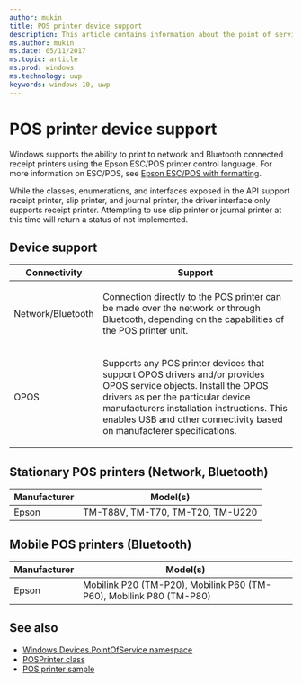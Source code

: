 ```yaml
---
author: mukin
title: POS printer device support
description: This article contains information about the point of service printer family of devices
ms.author: mukin
ms.date: 05/11/2017
ms.topic: article
ms.prod: windows
ms.technology: uwp
keywords: windows 10, uwp
---
```


# POS printer device support

Windows supports the ability to print to network and Bluetooth connected receipt printers using the Epson ESC/POS printer control language. For more information on ESC/POS, see [Epson ESC/POS with formatting](https://docs.microsoft.com/en-us/windows/uwp/devices-sensors/epson-esc-pos-with-formatting).

While the classes, enumerations, and interfaces exposed in the API support receipt printer, slip printer, and journal printer, the driver interface only supports receipt printer. Attempting to use slip printer or journal printer at this time will return a status of not implemented.

## Device support

| Connectivity | Support |
| -------------|-------------|
| Network/Bluetooth | <p> Connection directly to the POS printer can be made over the network or through Bluetooth, depending on the capabilities of the POS printer unit. </p>|
| OPOS    | <p> Supports any POS printer devices that support OPOS drivers and/or provides OPOS service objects. Install the OPOS drivers as per the particular device manufacturers installation instructions. This enables USB and other connectivity based on manufacterer specifications. </p> |

## Stationary POS printers (Network, Bluetooth)
| Manufacturer |	Model(s) |
|--------------|-----------|
| Epson |	TM-T88V, TM-T70, TM-T20, TM-U220 |

## Mobile POS printers (Bluetooth)
| Manufacturer |	Model(s) |
|--------------|-----------|
| Epson |	Mobilink P20 (TM-P20), Mobilink P60 (TM-P60), Mobilink P80 (TM-P80) |

## See also
+   [Windows.Devices.PointOfService namespace](https://docs.microsoft.com/en-us/uwp/api/windows.devices.pointofservice)
+   [POSPrinter class](https://docs.microsoft.com/en-us/uwp/api/windows.devices.pointofservice.posprinter)
+   [POS printer sample](https://github.com/Microsoft/Windows-universal-samples/tree/master/Samples/PosPrinter)

